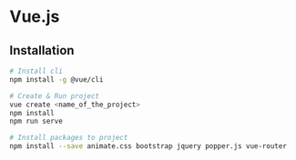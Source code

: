 # Vue.js

## Installation

```bash
# Install cli
npm install -g @vue/cli
```

```bash
# Create & Run project
vue create <name_of_the_project>
npm install
npm run serve
```

```bash
# Install packages to project
npm install --save animate.css bootstrap jquery popper.js vue-router
```


